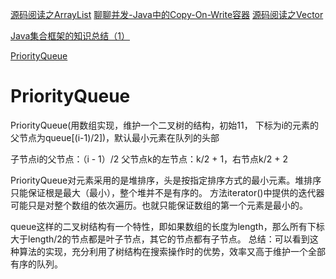 [源码阅读之ArrayList](https://mp.weixin.qq.com/s?__biz=MzI0NjUxNTY5Nw==&mid=2247483699&idx=1&sn=1a11f45640e7e917a42c0751a0ed20c3&scene=19&key=990de978484973e69ae67a81832648a291a6a37125f4fd5bb625c4bfc3eb66007274bf3516cf3d1b0e5d5dab8a047d3124725ca9b8d2080e1755e01408bbbe3c12e0f0d3fc0e21c9c3c186d50019cbb5&ascene=7&uin=MjI3MDUzNjkwMw%3D%3D&devicetype=Windows+10&version=6203005d&pass_ticket=3wxHr4gxuhKloKpaB1Bamf15b8Hq5b%2FR2L55Y4WK3CdKShJkM5n8kyaK%2FPHd1zn8&winzoom=1)
[聊聊并发-Java中的Copy-On-Write容器](http://ifeve.com/java-copy-on-write/)
[源码阅读之Vector](https://www.jianshu.com/p/3a6d5fc44122)

[Java集合框架的知识总结（1）](http://www.cnblogs.com/zhxxcq/archive/2012/03/11/2389611.html)

[PriorityQueue](https://blog.csdn.net/hudashi/article/details/6942789)




# PriorityQueue
PriorityQueue(用数组实现，维护一个二叉树的结构，初始11， 下标为i的元素的父节点为queue[(i-1)/2])，默认最小元素在队列的头部

子节点i的父节点：（i - 1）/2
父节点k的左节点：k/2 + 1，右节点k/2 + 2


PriorityQueue对元素采用的是堆排序，头是按指定排序方式的最小元素。堆排序只能保证根是最大（最小），整个堆并不是有序的。
方法iterator()中提供的迭代器可能只是对整个数组的依次遍历。也就只能保证数组的第一个元素是最小的。

queue这样的二叉树结构有一个特性，即如果数组的长度为length，那么所有下标大于length/2的节点都是叶子节点，其它的节点都有子节点。
总结：可以看到这种算法的实现，充分利用了树结构在搜索操作时的优势，效率又高于维护一个全部有序的队列。










